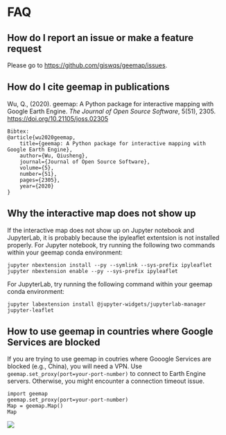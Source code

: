 # FAQ

## How do I report an issue or make a feature request

Please go to <https://github.com/giswqs/geemap/issues>.

## How do I cite geemap in publications

Wu, Q., (2020). geemap: A Python package for interactive mapping with Google Earth Engine. _The Journal of Open Source Software_, 5(51), 2305. <https://doi.org/10.21105/joss.02305>

```
Bibtex:
@article{wu2020geemap,
    title={geemap: A Python package for interactive mapping with Google Earth Engine},
    author={Wu, Qiusheng},
    journal={Journal of Open Source Software},
    volume={5},
    number={51},
    pages={2305},
    year={2020}
}
```

## Why the interactive map does not show up

If the interactive map does not show up on Jupyter notebook and JupyterLab, it is probably because the ipyleaflet extentsion is not installed properly.
For Jupyter notebook, try running the following two commands within your geemap conda environment:

```
jupyter nbextension install --py --symlink --sys-prefix ipyleaflet
jupyter nbextension enable --py --sys-prefix ipyleaflet
```

For JupyterLab, try running the following command within your geemap conda environment:

```
jupyter labextension install @jupyter-widgets/jupyterlab-manager jupyter-leaflet

```

## How to use geemap in countries where Google Services are blocked

If you are trying to use geemap in coutries where Gooogle Services are blocked (e.g., China), you will need a VPN. Use `geemap.set_proxy(port=your-port-number)` to connect to Earth Engine servers. Otherwise, you might encounter a connection timeout issue.

```
import geemap
geemap.set_proxy(port=your-port-number)
Map = geemap.Map()
Map
```

![](https://i.imgur.com/AHY9rT2.png)
